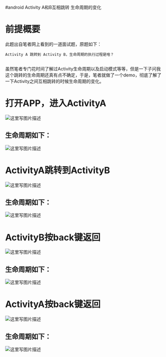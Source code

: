 #android Activity A和B互相跳转 生命周期的变化
# 前提概要

此题出自笔者网上看到的一道面试题，原题如下：

```
Activity A 跳转到 Activity B，生命周期的执行过程是啥？


```

虽然笔者专门花时间了解过Activity生命周期以及启动模式等等，但是一下子问我这个跳转的生命周期还真有点不确定，于是，笔者就做了一个demo，彻底了解了一下Activity之间互相跳转的时候生命周期的变化。

# 打开APP，进入ActivityA

<img src="https://raw.githubusercontent.com/Double2hao/xujiajia_blog/main/img/16210040021090.png" alt="这里写图片描述">

## 生命周期如下：

<img src="https://raw.githubusercontent.com/Double2hao/xujiajia_blog/main/img/16210040022551.png" alt="这里写图片描述">

# ActivityA跳转到ActivityB

<img src="https://raw.githubusercontent.com/Double2hao/xujiajia_blog/main/img/16210040022782.png" alt="这里写图片描述">

## 生命周期如下：

<img src="https://raw.githubusercontent.com/Double2hao/xujiajia_blog/main/img/16210040023613.png" alt="这里写图片描述">

# ActivityB按back键返回

<img src="https://raw.githubusercontent.com/Double2hao/xujiajia_blog/main/img/16210040023874.png" alt="这里写图片描述">

## 生命周期如下：

<img src="https://raw.githubusercontent.com/Double2hao/xujiajia_blog/main/img/16210040025895.png" alt="这里写图片描述">

# ActivityA按back键返回

<img src="https://raw.githubusercontent.com/Double2hao/xujiajia_blog/main/img/16210040026146.png" alt="这里写图片描述">

## 生命周期如下：

<img src="https://raw.githubusercontent.com/Double2hao/xujiajia_blog/main/img/16210040026857.png" alt="这里写图片描述">